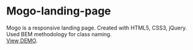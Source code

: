 # Mogo-landing-page
Mogo is a responsive landing page. Created with HTML5, CSS3, jQuery. Used BEM methodology for class naming.
</br>
[View DEMO](https://mogo-landing-page.web.app/).
